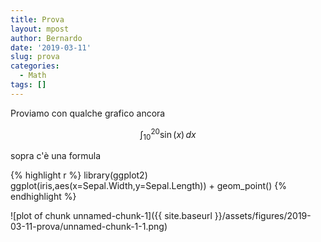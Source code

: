 ```yaml
---
title: Prova
layout: mpost
author: Bernardo
date: '2019-03-11'
slug: prova
categories:
  - Math
tags: []
---
```

Proviamo con qualche grafico ancora

$$\int_{10}^{20} \sin(x) \, dx$$

sopra c'è una formula


{% highlight r %}
library(ggplot2)
ggplot(iris,aes(x=Sepal.Width,y=Sepal.Length)) + geom_point()
{% endhighlight %}

![plot of chunk unnamed-chunk-1]({{ site.baseurl }}/assets/figures/2019-03-11-prova/unnamed-chunk-1-1.png)
